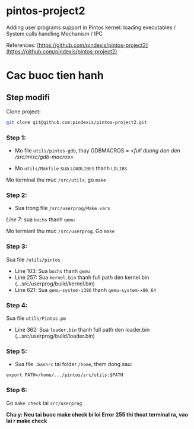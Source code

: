 pintos-project2
===============

Adding user programs support in Pintos kernel: loading executables / System calls handling Mechanism / IPC 

References: [https://github.com/pindexis/pintos-project2](https://github.com/pindexis/pintos-project2)

# Cac buoc tien hanh

## Step modifi

Clone project:


```bash
git clone git@github.com:pindexis/pintos-project2.git
```

### Step 1:

- Mo file `utils/pintos-gdb`, thay GDBMACROS = _<full duong dan den /src/misc/gdb-macros>_

- Mo `utils/Makfile` sua `LOADLIBES` thanh `LDLIBS`

Mo terminal thu muc `/src/utils`, go `make`

### Step 2:

- Sua trong file `/src/userprog/Make.vars`

_Line 7_: sua `bochs` thanh `qemu` 

Mo termianl thu muc `/src/userprog`. Go `make`

### Step 3:

Sua file `/utils/pintos`

- Line 103: Sua `bochs` thanh `qemu`
- Line 257: Sua `kernel.bin` thanh full path den kernel.bin (...src/userprog/build/kernel.bin)
- Line 621: Sua `qemu-system-i386` thanh `qemu-system-x86_64`

### Step 4:

Sua file `utils/Pintos.pm`

- Line 362: Sua `loader.bin` thanh full path den loader.bin (...src/userprog/build/loader.bin)

### Step 5:

- Sua file `.bashrc` tai folder `/home`, them dong sau:

`export PATH=/home/.../pintos/src/utils:$PATH`

### Step 6:

Go `make check` tai `src/userprog`

**Chu y: Neu tai buoc make check bi loi Error 255 thi thoat terminal ra, vao lai r make check**
